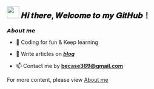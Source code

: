 <h2 ><img src="https://cdn.jsdelivr.net/gh/dmego/images/img/Hi.gif" height="32" /> 𝑯𝒊 𝒕𝒉𝒆𝒓𝒆, 𝑾𝒆𝒍𝒄𝒐𝒎𝒆 𝒕𝒐 𝒎𝒚 𝑮𝒊𝒕𝑯𝒖𝒃！</h2>

**𝘼𝙗𝙤𝙪𝙩 𝙢𝙚**

- 🌱 Coding for fun & Keep learning

- 📝 Write articles on _**[blog](https://blog.becase.top)**_

- 📫 Contact me by **becase369@gmail.com**

For more content, please view [About me](https://becase.top/about/about_en)
